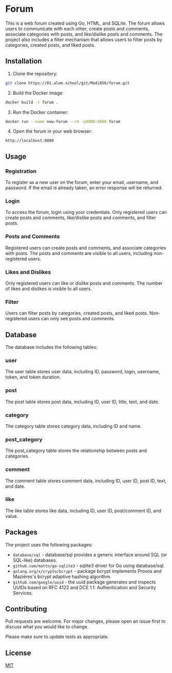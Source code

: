 # Forum

This is a web forum created using Go, HTML, and SQLite. The forum allows users to communicate with each other, create posts and comments, associate categories with posts, and like/dislike posts and comments. The project also includes a filter mechanism that allows users to filter posts by categories, created posts, and liked posts.

## Installation

1. Clone the repository:
```bash
git clone https://01.alem.school/git/Madi856/forum.git
```

2. Build the Docker image:
```bash
docker build -t forum .
```

3. Run the Docker container:
```bash
docker run --name new-forum --rm -p8080:8080 forum
```

4. Open the forum in your web browser:
```
http://localhost:8080
```

## Usage

### Registration

To register as a new user on the forum, enter your email, username, and password. If the email is already taken, an error response will be returned.

### Login

To access the forum, login using your credentials. Only registered users can create posts and comments, like/dislike posts and comments, and filter posts.

### Posts and Comments

Registered users can create posts and comments, and associate categories with posts. The posts and comments are visible to all users, including non-registered users.

### Likes and Dislikes

Only registered users can like or dislike posts and comments. The number of likes and dislikes is visible to all users.

### Filter

Users can filter posts by categories, created posts, and liked posts. Non-registered users can only see posts and comments.

## Database

The database includes the following tables:

### user

The user table stores user data, including ID, password, login, username, token, and token duration.

### post

The post table stores post data, including ID, user ID, title, text, and date.

### category

The category table stores category data, including ID and name.

### post_category

The post_category table stores the relationship between posts and categories.

### comment

The comment table stores comment data, including ID, user ID, post ID, text, and date.

### like

The like table stores like data, including ID, user ID, post/comment ID, and value.

## Packages

The project uses the following packages:

- `database/sql` - database/sql provides a generic interface around SQL (or SQL-like) databases.
- `github.com/mattn/go-sqlite3` - sqlite3 driver for Go using database/sql.
- `golang.org/x/crypto/bcrypt` - package bcrypt implements Provos and Mazières's bcrypt adaptive hashing algorithm.
- `github.com/google/uuid` - the uuid package generates and inspects UUIDs based on RFC 4122 and DCE 1.1: Authentication and Security Services.

## Contributing

Pull requests are welcome. For major changes, please open an issue first to discuss what you would like to change.

Please make sure to update tests as appropriate.

## License

[MIT](https://i.imgur.com/pUverGl.jpeg)
